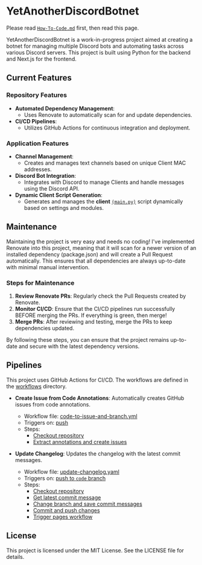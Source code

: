 # YetAnotherDiscordBotnet

Please read [`How-To-Code.md`](./How-To-Code.md) first, then read this page.

YetAnotherDiscordBotnet is a work-in-progress project aimed at creating a botnet for managing multiple Discord bots and automating tasks across various Discord servers. This project is built using Python for the backend and Next.js for the frontend.

## Current Features

### Repository Features
- **Automated Dependency Management**:  
    -   Uses Renovate to automatically scan for and update dependencies.
- **CI/CD Pipelines**: 
    -   Utilizes GitHub Actions for continuous integration and deployment.

### Application Features
- **Channel Management**: 
    -   Creates and manages text channels based on unique Client MAC addresses.
- **Discord Bot Integration**: 
    -   Integrates with Discord to manage Clients and handle messages using the Discord API.
- **Dynamic Client Script Generation**: 
    -   Generates and manages the **client** [`(main.py)`](/backend/languages/python/main.py) script dynamically based on settings and modules.

## Maintenance

Maintaining the project is very easy and needs no coding! I've implemented Renovate into this project, meaning that it will scan for a newer version of an installed dependency (package.json) and will create a Pull Request automatically. This ensures that all dependencies are always up-to-date with minimal manual intervention.

### Steps for Maintenance
1. **Review Renovate PRs**: Regularly check the Pull Requests created by Renovate.
2. **Monitor CI/CD**: Ensure that the CI/CD pipelines run successfully BEFORE merging the PRs. If everything is green, then merge!
3. **Merge PRs**: After reviewing and testing, merge the PRs to keep dependencies updated.

By following these steps, you can ensure that the project remains up-to-date and secure with the latest dependency versions.

## Pipelines


This project uses GitHub Actions for CI/CD. The workflows are defined in the [workflows](http://_vscodecontentref_/4) directory.

- **Create Issue from Code Annotations**: Automatically creates GitHub issues from code annotations.
    - Workflow file: [code-to-issue-and-branch.yml](/.github/workflows/code-to-issue-and-branch.yml)
    - Triggers on: [push](https://github.com/isaaclins/YetAnotherDiscordBotnet/blob/code/.github/workflows/code-to-issue-and-branch.yml#L3)
    - Steps:
        - [Checkout repository](https://github.com/isaaclins/YetAnotherDiscordBotnet/blob/code/.github/workflows/code-to-issue-and-branch.yml#L12-L15)
        - [Extract annotations and create issues](https://github.com/isaaclins/YetAnotherDiscordBotnet/blob/code/.github/workflows/code-to-issue-and-branch.yml#L17-L133)

- **Update Changelog**: Updates the changelog with the latest commit messages.
    - Workflow file: [update-changelog.yaml](/.github/workflows/update-changelog.yaml)
    - Triggers on: [push to `code` branch](https://github.com/isaaclins/YetAnotherDiscordBotnet/blob/code/.github/workflows/update-changelog.yaml#L3-L6)
    - Steps:
        - [Checkout repository](https://github.com/isaaclins/YetAnotherDiscordBotnet/blob/code/.github/workflows/update-changelog.yaml#L13-L16)
        - [Get latest commit message](https://github.com/isaaclins/YetAnotherDiscordBotnet/blob/code/.github/workflows/update-changelog.yaml#L18-L37)
        - [Change branch and save commit messages](https://github.com/isaaclins/YetAnotherDiscordBotnet/blob/code/.github/workflows/update-changelog.yaml#L39-L42)
        - [Commit and push changes](https://github.com/isaaclins/YetAnotherDiscordBotnet/blob/code/.github/workflows/update-changelog.yaml#L44-L50)
        - [Trigger pages workflow](https://github.com/isaaclins/YetAnotherDiscordBotnet/blob/code/.github/workflows/update-changelog.yaml#L52-L58)


## License

This project is licensed under the MIT License. See the LICENSE file for details.
